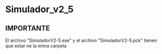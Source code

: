 # Simulador_v2_5


## IMPORTANTE

El archivo "SimuladorV2-5.exe" y el archivo "SimuladorV2-5.pck" tienen que estar ne la mima carpeta
